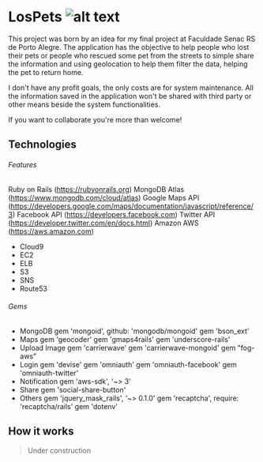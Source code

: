 # LosPets ![alt text](https://s3.amazonaws.com/lospets-files/img/lospets_logo.png)

This project was born by an idea for my final project at Faculdade Senac RS de Porto Alegre.
The application has the objective to help people who lost their pets or people who rescued some pet from the streets to simple share the information and using geolocation to help them filter the data, helping the pet to return home.

I don't have any profit goals, the only costs are for system maintenance.
All the information saved in the application won't be shared with third party or other means beside the system functionalities.

If you want to collaborate you're more than welcome!

## Technologies

###### Features
Ruby on Rails (https://rubyonrails.org)
MongoDB Atlas (https://www.mongodb.com/cloud/atlas)
Google Maps API (https://developers.google.com/maps/documentation/javascript/reference/3)
Facebook API (https://developers.facebook.com)
Twitter API (https://developer.twitter.com/en/docs.html)
Amazon AWS (https://aws.amazon.com)
- Cloud9
- EC2
- ELB
- S3
- SNS
- Route53

###### Gems
- MongoDB
gem 'mongoid', github: 'mongodb/mongoid'
gem 'bson_ext'
- Maps
gem 'geocoder'
gem 'gmaps4rails'
gem 'underscore-rails'
- Upload Image
gem 'carrierwave'
gem 'carrierwave-mongoid'
gem "fog-aws"
- Login
gem 'devise'
gem 'omniauth'
gem 'omniauth-facebook'
gem 'omniauth-twitter'
- Notification
gem 'aws-sdk', '~> 3'
- Share
gem 'social-share-button'
- Others
gem 'jquery_mask_rails', '~> 0.1.0'
gem 'recaptcha', require: 'recaptcha/rails'
gem 'dotenv'

## How it works
> Under construction

